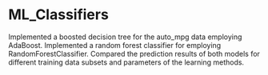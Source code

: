 # ML_Classifiers
Implemented a boosted decision tree for the auto_mpg data employing AdaBoost. Implemented a random forest classifier for employing RandomForestClassifier. Compared the prediction results of both models for different training data subsets and parameters of the learning methods.
